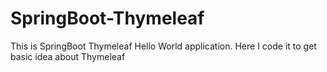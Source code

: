# SpringBoot-Thymeleaf
This is SpringBoot Thymeleaf Hello World application. Here I code it to get basic idea about Thymeleaf 

